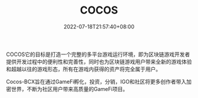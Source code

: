 ﻿---
weight: 
title: "COCOS"
description: "COCOS它的目标是打造一个完整的多平台游戏运行环境，即为区块链游戏开发者提供开发过程中的便利性和完善性，同时也为区块链游戏用户带来全新的游戏体验和超越以往的游戏形态，所有..."
date: 2022-07-18T21:57:40+08:00
lastmod: 2022-07-18T16:45:40+08:00
draft: false
authors: ["june"]
featuredImage: "cocos.png"
link: "https://www.cocosbcx.io/?ref=1234btc.com"
tags: ["数字代币","COCOS"]
categories: ["navigation"]
navigation: ["数字代币"]
lightgallery: true
toc: true
pinned: false
recommend: false
recommend1: false
---
COCOS它的目标是打造一个完整的多平台游戏运行环境，即为区块链游戏开发者提供开发过程中的便利性和完善性，同时也为区块链游戏用户带来全新的游戏体验和超越以往的游戏形态，所有在游戏内获得的资产将完全属于用户。

Cocos-BCX旨在通过GameFi孵化，投资，分销，IGO和社区将更多创作者带入加密世界，不断为社区用户带来高质量的GameFi项目。